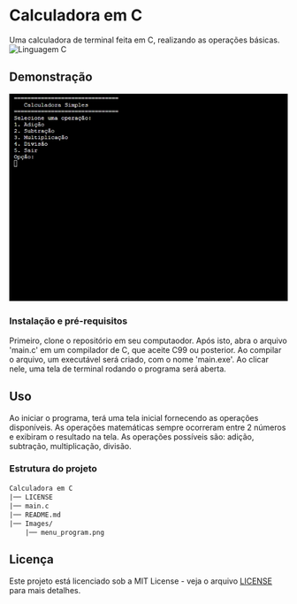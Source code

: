 # Calculadora em C
Uma calculadora de terminal feita em C, realizando as operações básicas.
![Linguagem C](https://img.shields.io/badge/C-00599C?style=for-the-badge&logo=c&logoColor=white)

## Demonstração

![Demonstração do app](images/menu_program.png)

### Instalação e pré-requisitos

Primeiro, clone o repositório em seu computaodor. Após isto, abra o arquivo 'main.c' em um compilador de C, que aceite C99 ou posterior. Ao compilar o arquivo, um executável será criado, com o nome 'main.exe'. Ao clicar nele, uma tela de terminal rodando o programa será aberta.

## Uso

Ao iniciar o programa, terá uma tela inicial fornecendo as operações disponíveis. As operações matemáticas sempre ocorreram entre 2 números e exibiram o resultado na tela. As operações possíveis são: adição, subtração, multiplicação, divisão.

### Estrutura do projeto

```
Calculadora em C
|── LICENSE
|── main.c
|── README.md
|── Images/
    |── menu_program.png
```


## Licença  
Este projeto está licenciado sob a MIT License - veja o arquivo [LICENSE](LICENSE) para mais detalhes.  